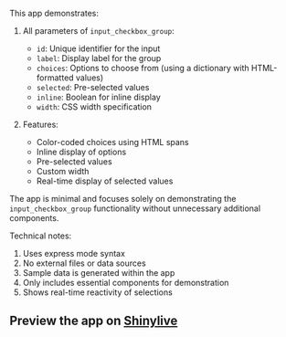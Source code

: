 This app demonstrates:

1. All parameters of `input_checkbox_group`:
   - `id`: Unique identifier for the input
   - `label`: Display label for the group
   - `choices`: Options to choose from (using a dictionary with HTML-formatted values)
   - `selected`: Pre-selected values
   - `inline`: Boolean for inline display
   - `width`: CSS width specification

2. Features:
   - Color-coded choices using HTML spans
   - Inline display of options
   - Pre-selected values
   - Custom width
   - Real-time display of selected values

The app is minimal and focuses solely on demonstrating the `input_checkbox_group` functionality without unnecessary additional components.

Technical notes:
1. Uses express mode syntax
2. No external files or data sources
3. Sample data is generated within the app
4. Only includes essential components for demonstration
5. Shows real-time reactivity of selections
## Preview the app on [Shinylive](https://shinylive.io/py/app/#h=0&code=NobwRAdghgtgpmAXAAjFADugdOgnmAGlQGMB7CAFzkqVQDMAnUmZAZwAsBLCXZTmdKQYVkDOFGIVOANzgAdCI2ZsuPLHAAe6Ma1Z8BQkd3QBXCkTEQAJnAZETnBQoDEyAMpwR6KAHM4yKQoAG3kIBxxfOAB9UnQKVgAKQJCAXjkwAGF2OGIAawAjUg1kAHEmE3RkABE4GFJ0gEonCFcMsSgqNlh0EORidlJOYjg9AHdOCnZkAAkAFQBZABlkOiEYDqkIHxWhZBs6iFYKBg7OcgV+weG9FOQQBWRH5HSxK3SUcNZvCAT0gCU4G9CGwKLhUukyEEhChnAAxWEABiRCIA3I0CA8nukfGJqO9kJ9vr8wGU4HjgUcwXA0mBIdDkM4kQBBJlItFgBoYiBPZ5gfJBEzyWiEqA-dIAIQFQqIlPBtNIUIYMORCJZ7KaEAAvs1xpMCZwsMQoAwrAkGohMY9wkaTVFslAbAxiRkFbsPCFJGduTU6o1Lc9uU9XABVVjcbbGMxRfo5ApFKI40gVZC6qZQIJBPjxZDeE7wKgMVj+8KRijR7J5QoaBPldC-QM8x6cKw0umF9JERtd7sM5AAgCODleHwgnEH-mb1CkdE4tn9PKCUHycCCNKypFIrH8baLwJ7vYHQ8BKEXy8zVA0FHnT0uQxGKVv107+8brkPnGHfQGd70UD0ViGERUxmBZllWBh1goTYfGvR4tw9KgW2AF5AQ7Xl+UFdIAF1nx5VwAHk4i9dMUG0OAAFp4JyRDkGkdNBSLBtG24IJuGpWYGEFXCXy7AiiPIEi9k4L5F14R8Rj4CBWIgUIe3GKxJhpABmJF0A0dIeJ7PipAEoIUAyNw3BTZtJn9DV-VcJkrCsNhmH8L4JHDYsDXYJ1zKY1w3H4Hp-CTChTBEChSBUUhRjYFdqMBWj6JGf0AAFLEdLALyvJibDocKEMBaNXULM0LSYnlOAy0tDVyxJzVgxsxAoEwGG5Oh0gATSTTLIqsFAQAAciILqsAAK0GH5Sp3M0Gm1MAqpquruXSAA5YKdzayRULAMBNSwoA)
